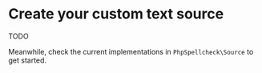 # Create your custom text source
TODO

Meanwhile, check the current implementations in `PhpSpellcheck\Source` to
get started.
